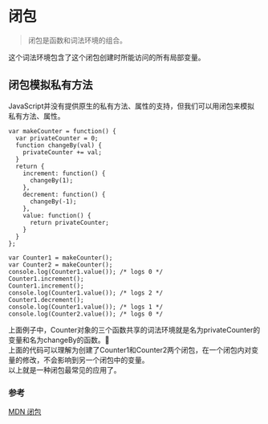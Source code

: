 # 闭包
> 闭包是函数和词法环境的组合。  

这个词法环境包含了这个闭包创建时所能访问的所有局部变量。  

## 闭包模拟私有方法  
JavaScript并没有提供原生的私有方法、属性的支持，但我们可以用闭包来模拟私有方法、属性。  
```
var makeCounter = function() {
  var privateCounter = 0;
  function changeBy(val) {
    privateCounter += val;
  }
  return {
    increment: function() {
      changeBy(1);
    },
    decrement: function() {
      changeBy(-1);
    },
    value: function() {
      return privateCounter;
    }
  }  
};

var Counter1 = makeCounter();
var Counter2 = makeCounter();
console.log(Counter1.value()); /* logs 0 */
Counter1.increment();
Counter1.increment();
console.log(Counter1.value()); /* logs 2 */
Counter1.decrement();
console.log(Counter1.value()); /* logs 1 */
console.log(Counter2.value()); /* logs 0 */
```  
上面例子中，Counter对象的三个函数共享的词法环境就是名为privateCounter的变量和名为changeBy的函数。  
上面的代码可以理解为创建了Counter1和Counter2两个闭包，在一个闭包内对变量的修改，不会影响到另一个闭包中的变量。  
以上就是一种闭包最常见的应用了。  

### 参考  
[MDN 闭包](https://developer.mozilla.org/zh-CN/docs/Web/JavaScript/Closures)